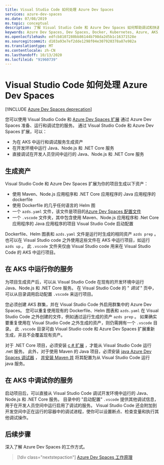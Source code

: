```yaml
---
title: Visual Studio Code 如何处理 Azure Dev Spaces
services: azure-dev-spaces
ms.date: 07/08/2019
ms.topic: conceptual
description: 了解 Visual Studio Code 和 Azure Dev Spaces 如何帮助调试和快速循环访问 Kubernetes 应用程序
keywords: Azure Dev Spaces, Dev Spaces, Docker, Kubernetes, Azure, AKS, Azure Kubernetes Service, containers
ms.openlocfilehash: edfcb8107280bb86144b798da2d5b1c16371528e
ms.sourcegitcommit: d103a93e7ef2dde1298f04e307920378a87e982a
ms.translationtype: MT
ms.contentlocale: zh-CN
ms.lasthandoff: 10/13/2020
ms.locfileid: "91960739"
---
```

# <a name="how-visual-studio-code-works-with-azure-dev-spaces"></a>Visual Studio Code 如何处理 Azure Dev Spaces

[!INCLUDE [Azure Dev Spaces deprecation](../../includes/dev-spaces-deprecation.md)]

您可以使用 Visual Studio Code 和 [Azure Dev Spaces 扩展][azds-extension] 通过 Azure Dev Spaces 准备、运行和调试您的服务。 通过 Visual Studio Code 和 Azure Dev Spaces 扩展，可以：

* 为在 AKS 中运行和调试服务生成资产
* 在开发环境中运行 Java、Node.js 和 .NET Core 服务
* 直接调试在开发人员空间中运行的 Java、Node.js 和 .NET Core 服务

## <a name="generate-assets"></a>生成资产

Visual Studio Code 和 Azure Dev Spaces 扩展为你的项目生成以下资产：

* 使用 Maven、Node.js 应用程序和 .NET Core 应用程序的 Java 应用程序的 dockerfile
* 使用 Dockerfile 的几乎任何语言的 Helm 图
* 一个 `azds.yaml` 文件，该文件是项目的[Azure Dev Spaces 配置文件][azds-yaml]
* 一个 `.vscode` 文件夹，其中包含使用 Maven、Node.js 应用程序和 .Net Core 应用程序的 Java 应用程序的项目 Visual Studio Code 启动配置

Dockerfile、Helm 图表和 `azds.yaml` 文件是运行时生成的相同资产 `azds prep` 。 也可以在 Visual Studio code 之外使用这些文件在 AKS 中运行项目，如运行 `azds up` 。 此 `.vscode` 文件夹仅由 Visual Studio code 用来在 Visual Studio Code 的 AKS 中运行项目。

## <a name="run-your-service-in-aks"></a>在 AKS 中运行你的服务

为项目生成资产后，可以从 Visual Studio Code 在现有的开发环境中运行 Java、Node.js 和 .NET Core 服务。 在 Visual Studio Code 的 " *调试* " 页中，可以从目录调用启动配置 `.vscode` 来运行项目。

您必须创建 AKS 群集，并在 Visual Studio Code 外启用群集中的 Azure Dev Spaces。 您可以重复使用现有的 Dockerfile、Helm 图表和 `azds.yaml` 在 Visual Studio Code 之外创建的文件，例如通过运行生成的资产 `azds prep` 。 如果确实要重复使用在 Visual Studio Code 之外生成的资产，则仍需拥有一个 `.vscode` 目录。 此 `.vscode` 目录可由 Visual Studio code 和 Azure Dev Spaces 扩展重新生成，并且不会覆盖现有资产。

对于 .NET Core 项目，必须安装 [c # 扩展][csharp-extension] ，才能从 Visual Studio Code 运行 .net 服务。 此外，对于使用 Maven 的 Java 项目，必须安装 [java Azure Dev Spaces 调试器][java-extension] ， [并安装 Maven 并][maven] 将其配置为从 Visual Studio Code 运行 java 服务。

## <a name="debug-your-service-in-aks"></a>在 AKS 中调试你的服务

启动项目后，可以直接从 Visual Studio Code 调试开发环境中运行的 Java、Node.js 和 .NET Core 服务。 目录中的 "启动配置" `.vscode` 提供其他调试信息，用于在开发人员空间中运行启用了调试的服务。 Visual Studio Code 还会附加到开发空间中正在运行的容器中的调试进程，使你可以设置断点、检查变量和执行其他调试操作。

## <a name="next-steps"></a>后续步骤

深入了解 Azure Dev Spaces 的工作方式。

> [!div class="nextstepaction"]
> [Azure Dev Spaces 工作原理](how-dev-spaces-works.md)

[azds-extension]: https://marketplace.visualstudio.com/items?itemName=azuredevspaces.azds
[azds-yaml]: how-dev-spaces-works-prep.md#prepare-your-code
[csharp-extension]: https://marketplace.visualstudio.com/items?itemName=ms-dotnettools.csharp
[java-extension]: https://marketplace.visualstudio.com/items?itemName=vscjava.vscode-java-debugger-azds
[maven]: https://maven.apache.org
